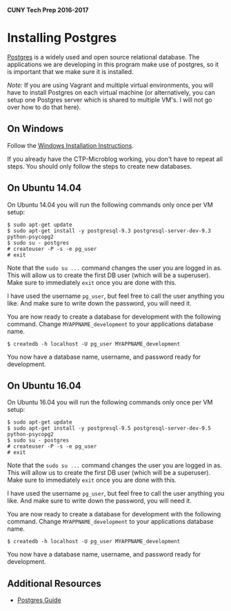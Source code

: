 **CUNY Tech Prep 2016-2017**
# Installing Postgres

[Postgres](https://www.postgresql.org/) is a widely used and open source relational database. The applications we are developing in this program make use of postgres, so it is important that we make sure it is installed.

_Note:_ If you are using Vagrant and multiple virtual environments, you will have to install Postgres on each virtual machine (or alternatively, you can setup one Postgres server which is shared to multiple VM's. I will not go over how to do that here).

## On Windows

Follow the [Windows Installation Instructions](https://github.com/medgardo/ctp-microblog/blob/master/install-node-postgres-on-windows.md#getting-and-installing-postgresql).

If you already have the CTP-Microblog working, you don't have to repeat all steps. You should only follow the steps to create new databases.

## On Ubuntu 14.04

On Ubuntu 14.04 you will run the following commands only once per VM setup:

```
$ sudo apt-get update
$ sudo apt-get install -y postgresql-9.3 postgresql-server-dev-9.3 python-psycopg2
$ sudo su - postgres
# createuser -P -s -e pg_user
# exit
```

Note that the `sudo su ...` command changes the user you are logged in as. This will allow us to create the first DB user (which will be a superuser). Make sure to immediately `exit` once you are done with this.

I have used the username `pg_user`, but feel free to call the user anything you like. And make sure to write down the password, you will need it.

You are now ready to create a database for development with the following command. Change `MYAPPNAME_development` to your applications database name.

```
$ createdb -h localhost -U pg_user MYAPPNAME_development
```

You now have a database name, username, and password ready for development.

## On Ubuntu 16.04


On Ubuntu 16.04 you will run the following commands only once per VM setup:

```
$ sudo apt-get update
$ sudo apt-get install -y postgresql-9.5 postgresql-server-dev-9.5 python-psycopg2
$ sudo su - postgres
# createuser -P -s -e pg_user
# exit
```

Note that the `sudo su ...` command changes the user you are logged in as. This will allow us to create the first DB user (which will be a superuser). Make sure to immediately `exit` once you are done with this.

I have used the username `pg_user`, but feel free to call the user anything you like. And make sure to write down the password, you will need it.

You are now ready to create a database for development with the following command. Change `MYAPPNAME_development` to your applications database name.

```
$ createdb -h localhost -U pg_user MYAPPNAME_development
```

You now have a database name, username, and password ready for development.

## Additional Resources

* [Postgres Guide](http://postgresguide.com/)

